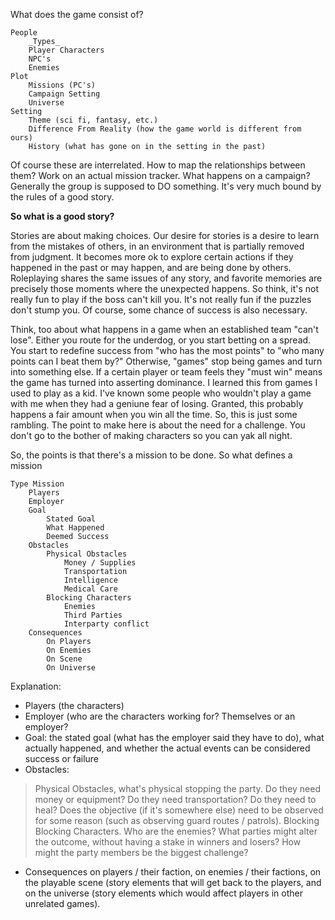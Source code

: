 What does the game consist of?

	People
		_Types_	
		Player Characters
		NPC's
		Enemies
	Plot
		Missions (PC's)
		Campaign Setting
		Universe
	Setting
		Theme (sci fi, fantasy, etc.)
		Difference From Reality (how the game world is different from ours)
		History (what has gone on in the setting in the past)

Of course these are interrelated. How to map the relationships between them?
Work on an actual mission tracker. What happens on a campaign? Generally the group
is supposed to DO something. It's very much bound by the rules of a good story.

**So what is a good story?**

Stories are about making choices. Our desire for stories is a desire to learn from
the mistakes of others, in an environment that is partially removed from judgment. 
It becomes more ok to explore certain actions if they happened in the past or may 
happen, and are being done by others. Roleplaying shares the same issues of any 
story, and favorite memories are precisely those moments where the unexpected happens.
So think, it's not really fun to play if the boss can't kill you. It's not really fun
if the puzzles don't stump you. Of course, some chance of success is also necessary. 

Think, too about what happens in a game when an established team "can't lose". Either
you route for the underdog, or you start betting on a spread. You start to redefine 
success from "who has the most points" to "who many points can I beat them by?" 
Otherwise, "games" stop being games and turn into something else. If a certain player
or team feels they "must win" means the game has turned into asserting dominance. 
I learned this from games I used to play as a kid. I've known some people who wouldn't
play a game with me when they had a geniune fear of losing. Granted, this probably 
happens a fair amount when you win all the time. So, this is just some rambling. The
point to make here is about the need for a challenge. You don't go to the bother of
making characters so you can yak all night. 

So, the points is that there's a mission to be done. So what defines a mission

	Type Mission
		Players
		Employer	
		Goal
			Stated Goal
			What Happened
			Deemed Success
		Obstacles
			Physical Obstacles
				Money / Supplies
				Transportation
				Intelligence
				Medical Care
			Blocking Characters
				Enemies
				Third Parties
				Interparty conflict
		Consequences
			On Players
			On Enemies
			On Scene
			On Universe

Explanation: 
- Players (the characters)
- Employer (who are the characters working for? Themselves or an employer?
- Goal: the stated goal (what has the employer said they have to do), what actually happened,
and whether the actual events can be considered success or failure
- Obstacles: 
> Physical Obstacles, what's physical stopping the party. Do they need money or equipment?
Do they need transportation? Do they need to heal? Does the objective (if it's somewhere else) need to
be observed for some reason (such as observing guard routes / patrols). 
Blocking
> Blocking Characters. Who are the enemies? What parties might alter the outcome, without having a stake
in winners and losers? How might the party members be the biggest challenge?
- Consequences on players / their faction, on enemies / their factions, on the playable scene (story elements
that will get back to the players, and on the universe (story elements which would affect players in other 
unrelated games).

